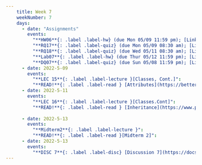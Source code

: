 ```yaml
---
    title: Week 7
    weekNumber: 7
    days:
      - date: "Assignments"
        events:
          "**HW06**{: .label .label-hw} (due Mon 05/09 11:59 pm); [Link to write-up](https://docs.google.com/document/d/1ma_VCxcwyGCI9XhTBg-8sJnIH0wVVnw6Wfg1pWLia2k/edit?usp=sharing)":
          "**RQ17**{: .label .label-quiz} (due Mon 05/09 08:30 am); [Link to Canvas](https://canvas.ucsd.edu/courses/36691/quizzes) ":
          "**RQ18**{: .label .label-quiz} (due Wed 05/11 08:30 am); [Link to Canvas](https://canvas.ucsd.edu/courses/36691/quizzes) ":
          "**Lab07**{: .label .label-hw} (due Thur 05/12 11:59 pm); [Link to the writeup](https://docs.google.com/document/d/1XE1fXrr_IBk9i_qN8k8rciSDTHfbzUNc/edit?usp=sharing&ouid=102637186311891543413&rtpof=true&sd=true)":
          "**DQ07**{: .label .label-quiz} (due Sun 05/08 11:59 pm); [Link to Canvas](https://canvas.ucsd.edu/courses/36691/quizzes) ":
      - date: 2022-5-09
        events:
          "**LEC 15**{: .label .label-lecture }[Classes, Cont.]":
          "**READ!**{: .label .label-read } [Attributes](https://betterprogramming.pub/python-how-object-and-class-attributes-work-8edf4ed9caa4) ":
      - date: 2022-5-11
        events:
          "**LEC 16**{: .label .label-lecture }[Classes.Cont]":
          "**READ!**{: .label .label-read } [Inheritance](https://www.programiz.com/python-programming/inheritance)":
    
      - date: 2022-5-13
        events:
          "**Midterm2**{: .label .label-lecture }":
          "**READ!**{: .label .label-read }[Midterm 2]":
      - date: 2022-5-13
        events:
          "**DISC 7**{: .label .label-disc} [Discussion 7](https://docs.google.com/presentation/d/1ZxU2gQdv6FdmCPz7tuesRnQwcw0GaKf9fCPOhsMuiDc/edit?usp=sharing)":
---
```

